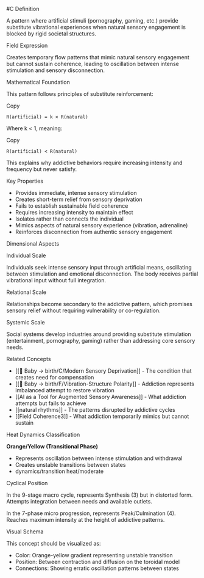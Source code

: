  #C Definition

A pattern where artificial stimuli (pornography, gaming, etc.) provide substitute vibrational experiences when natural sensory engagement is blocked by rigid societal structures.

 Field Expression

Creates temporary flow patterns that mimic natural sensory engagement but cannot sustain coherence, leading to oscillation between intense stimulation and sensory disconnection.

 Mathematical Foundation

This pattern follows principles of substitute reinforcement:

Copy

`R(artificial) = k × R(natural)`

Where k < 1, meaning:

Copy

`R(artificial) < R(natural)`

This explains why addictive behaviors require increasing intensity and frequency but never satisfy.

 Key Properties

- Provides immediate, intense sensory stimulation
- Creates short-term relief from sensory deprivation
- Fails to establish sustainable field coherence
- Requires increasing intensity to maintain effect
- Isolates rather than connects the individual
- Mimics aspects of natural sensory experience (vibration, adrenaline)
- Reinforces disconnection from authentic sensory engagement

 Dimensional Aspects

 Individual Scale

Individuals seek intense sensory input through artificial means, oscillating between stimulation and emotional disconnection. The body receives partial vibrational input without full integration.

 Relational Scale

Relationships become secondary to the addictive pattern, which promises sensory relief without requiring vulnerability or co-regulation.

 Systemic Scale

Social systems develop industries around providing substitute stimulation (entertainment, pornography, gaming) rather than addressing core sensory needs.

 Related Concepts

- [[🍼 Baby → birth/C/Modern Sensory Deprivation]] - The condition that creates need for compensation
- [[🍼 Baby → birth/F/Vibration-Structure Polarity]] - Addiction represents imbalanced attempt to restore vibration
- [[AI as a Tool for Augmented Sensory Awareness]] - What addiction attempts but fails to achieve
- [[natural rhythms]] - The patterns disrupted by addictive cycles
- [[Field Coherence3]] - What addiction temporarily mimics but cannot sustain

 Heat Dynamics Classification

**Orange/Yellow (Transitional Phase)**

- Represents oscillation between intense stimulation and withdrawal
- Creates unstable transitions between states
- dynamics/transition heat/moderate

 Cyclical Position

In the 9-stage macro cycle, represents Synthesis (3) but in distorted form. Attempts integration between needs and available outlets.

In the 7-phase micro progression, represents Peak/Culmination (4). Reaches maximum intensity at the height of addictive patterns.

 Visual Schema

This concept should be visualized as:

- Color: Orange-yellow gradient representing unstable transition
- Position: Between contraction and diffusion on the toroidal model
- Connections: Showing erratic oscillation patterns between states